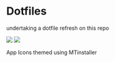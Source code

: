 # Dotfiles
undertaking a dotfile refresh on this repo

![](https://i.imgur.com/uvq0bM2.jpg)
![](https://i.imgur.com/pEomJ2P.png)

App Icons themed using MTinstaller
